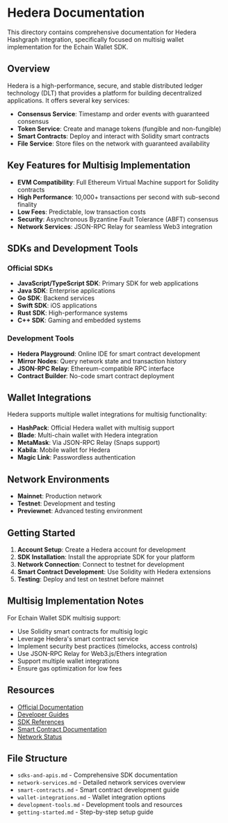 # Hedera Documentation

This directory contains comprehensive documentation for Hedera Hashgraph integration, specifically focused on multisig wallet implementation for the Echain Wallet SDK.

## Overview

Hedera is a high-performance, secure, and stable distributed ledger technology (DLT) that provides a platform for building decentralized applications. It offers several key services:

- **Consensus Service**: Timestamp and order events with guaranteed consensus
- **Token Service**: Create and manage tokens (fungible and non-fungible)
- **Smart Contracts**: Deploy and interact with Solidity smart contracts
- **File Service**: Store files on the network with guaranteed availability

## Key Features for Multisig Implementation

- **EVM Compatibility**: Full Ethereum Virtual Machine support for Solidity contracts
- **High Performance**: 10,000+ transactions per second with sub-second finality
- **Low Fees**: Predictable, low transaction costs
- **Security**: Asynchronous Byzantine Fault Tolerance (ABFT) consensus
- **Network Services**: JSON-RPC Relay for seamless Web3 integration

## SDKs and Development Tools

### Official SDKs
- **JavaScript/TypeScript SDK**: Primary SDK for web applications
- **Java SDK**: Enterprise applications
- **Go SDK**: Backend services
- **Swift SDK**: iOS applications
- **Rust SDK**: High-performance systems
- **C++ SDK**: Gaming and embedded systems

### Development Tools
- **Hedera Playground**: Online IDE for smart contract development
- **Mirror Nodes**: Query network state and transaction history
- **JSON-RPC Relay**: Ethereum-compatible RPC interface
- **Contract Builder**: No-code smart contract deployment

## Wallet Integrations

Hedera supports multiple wallet integrations for multisig functionality:

- **HashPack**: Official Hedera wallet with multisig support
- **Blade**: Multi-chain wallet with Hedera integration
- **MetaMask**: Via JSON-RPC Relay (Snaps support)
- **Kabila**: Mobile wallet for Hedera
- **Magic Link**: Passwordless authentication

## Network Environments

- **Mainnet**: Production network
- **Testnet**: Development and testing
- **Previewnet**: Advanced testing environment

## Getting Started

1. **Account Setup**: Create a Hedera account for development
2. **SDK Installation**: Install the appropriate SDK for your platform
3. **Network Connection**: Connect to testnet for development
4. **Smart Contract Development**: Use Solidity with Hedera extensions
5. **Testing**: Deploy and test on testnet before mainnet

## Multisig Implementation Notes

For Echain Wallet SDK multisig support:
- Use Solidity smart contracts for multisig logic
- Leverage Hedera's smart contract service
- Implement security best practices (timelocks, access controls)
- Use JSON-RPC Relay for Web3.js/Ethers integration
- Support multiple wallet integrations
- Ensure gas optimization for low fees

## Resources

- [Official Documentation](https://docs.hedera.com)
- [Developer Guides](https://docs.hedera.com/guides)
- [SDK References](https://docs.hedera.com/sdks-and-apis)
- [Smart Contract Documentation](https://docs.hedera.com/guides/sdks/smart-contracts)
- [Network Status](https://status.hedera.com)

## File Structure

- `sdks-and-apis.md` - Comprehensive SDK documentation
- `network-services.md` - Detailed network services overview
- `smart-contracts.md` - Smart contract development guide
- `wallet-integrations.md` - Wallet integration options
- `development-tools.md` - Development tools and resources
- `getting-started.md` - Step-by-step setup guide